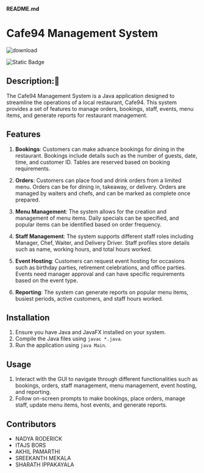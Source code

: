 **README.md**

# Cafe94 Management System

![download](https://github.com/Nadya-R/Cafe-94-repo/assets/116254945/bd26b761-bfe4-4b27-be06-071174a90935)

![Static Badge](https://img.shields.io/badge/contributors-five-blue)


## Description:📝
The Cafe94 Management System is a Java application designed to streamline the operations of a local restaurant, Cafe94. This system provides a set of features to manage  orders, bookings, staff, events, menu items, and generate reports for restaurant management.

## Features
1. **Bookings**: Customers can make advance bookings for dining in the restaurant. Bookings include details such as the number of guests, date, time, and customer ID. Tables are reserved based on booking requirements.

2. **Orders**: Customers can place food and drink orders from a limited menu. Orders can be for dining in, takeaway, or delivery. Orders are managed by waiters and chefs, and can be marked as complete once prepared.

3. **Menu Management**: The system allows for the creation and management of menu items. Daily specials can be specified, and popular items can be identified based on order frequency.

4. **Staff Management**: The system supports different staff roles including Manager, Chef, Waiter, and Delivery Driver. Staff profiles store details such as name, working hours, and total hours worked.

5. **Event Hosting**: Customers can request event hosting for occasions such as birthday parties, retirement celebrations, and office parties. Events need manager approval and can have specific requirements based on the event type.

6. **Reporting**: The system can generate reports on popular menu items, busiest periods, active customers, and staff hours worked.

## Installation

1. Ensure you have Java and JavaFX installed on your system.
2. Compile the Java files using `javac *.java`.
3. Run the application using `java Main`.

## Usage
1. Interact with the GUI to navigate through different functionalities such as bookings, orders, staff management, menu management, event hosting, and reporting.
2. Follow on-screen prompts to make bookings, place orders, manage staff, update menu items, host events, and generate reports.

## Contributors
- NADYA RODERICK
- ITAJS BORS
- AKHIL PAMARTHI
- SREEKANTH MEKALA
- SHARATH IPPAKAYALA 
